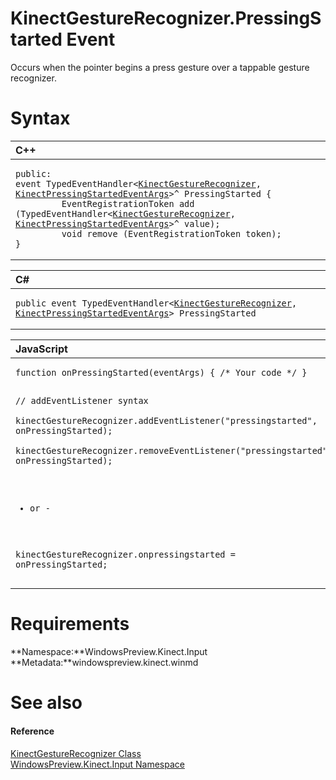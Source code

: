 KinectGestureRecognizer.PressingStarted Event  
=============================================  

Occurs when the pointer begins a press gesture over a tappable gesture recognizer.<span id="syntaxSection"></span>

Syntax  
======  

<table>
<colgroup>
<col width="100%" />
</colgroup>
<thead>
<tr class="header">
<th align="left">C++</th>
</tr>
</thead>
<tbody>
<tr class="odd">
<td align="left"><pre><code>public:  
event TypedEventHandler&lt;<a href="../../KinectGestureRecognizer.md">KinectGestureRecognizer</a>, <a href="../../KinectPressingStartedEvent.md">KinectPressingStartedEventArgs</a>&gt;^ PressingStarted {  
         EventRegistrationToken add (TypedEventHandler&lt;<a href="../../KinectGestureRecognizer.md">KinectGestureRecognizer</a>, <a href="../../KinectPressingStartedEvent.md">KinectPressingStartedEventArgs</a>&gt;^ value);  
         void remove (EventRegistrationToken token);  
}</code></pre></td>
</tr>
</tbody>
</table>

<table>
<colgroup>
<col width="100%" />
</colgroup>
<thead>
<tr class="header">
<th align="left">C#</th>
</tr>
</thead>
<tbody>
<tr class="odd">
<td align="left"><pre><code>public event TypedEventHandler&lt;<a href="../../KinectGestureRecognizer.md">KinectGestureRecognizer</a>, <a href="../../KinectPressingStartedEvent.md">KinectPressingStartedEventArgs</a>&gt; PressingStarted</code></pre></td>
</tr>
</tbody>
</table>

<table>
<colgroup>
<col width="100%" />
</colgroup>
<thead>
<tr class="header">
<th align="left">JavaScript</th>
</tr>
</thead>
<tbody>
<tr class="odd">
<td align="left"><pre><code>function onPressingStarted(eventArgs) { /* Your code */ }  

// addEventListener syntax  
kinectGestureRecognizer.addEventListener(&quot;pressingstarted&quot;, onPressingStarted);  
kinectGestureRecognizer.removeEventListener(&quot;pressingstarted&quot;, onPressingStarted);  

- or -  

kinectGestureRecognizer.onpressingstarted = onPressingStarted;</code></pre></td>
</tr>
</tbody>
</table>

<span id="requirements"></span>

Requirements  
============  

**Namespace:**WindowsPreview.Kinect.Input  
**Metadata:**windowspreview.kinect.winmd  

<span id="ID4EX"></span>

See also  
========  

<span id="ID4EZ"></span>
#### Reference  

[KinectGestureRecognizer Class](../../KinectGestureRecognizer.md)  
 [WindowsPreview.Kinect.Input Namespace](../../../Kinect.Input.md)  



<!--Please do not edit the data in the comment block below.-->
<!--
TOCTitle : PressingStarted Event
RLTitle : KinectGestureRecognizer.PressingStarted Event
KeywordK : PressingStarted event
KeywordK : KinectGestureRecognizer.PressingStarted event
KeywordF : WindowsPreview.Kinect.Input.KinectGestureRecognizer.PressingStarted
KeywordF : KinectGestureRecognizer.PressingStarted
KeywordF : PressingStarted
KeywordF : WindowsPreview.Kinect.Input.KinectGestureRecognizer.PressingStarted
KeywordA : E:WindowsPreview.Kinect.Input.KinectGestureRecognizer.PressingStarted
AssetID : E:WindowsPreview.Kinect.Input.KinectGestureRecognizer.PressingStarted
Locale : en-us
CommunityContent : 1
APIType : Managed
APILocation : windowspreview.kinect.winmd
APIName : WindowsPreview.Kinect.Input.KinectGestureRecognizer.PressingStarted
TargetOS : Windows
TopicType : kbSyntax
DevLang : VB
DevLang : CSharp
DevLang : JavaScript
DevLang : C++
DocSet : K4Wv2
ProjType : K4Wv2Proj
Technology : Kinect for Windows
Product : Kinect for Windows SDK v2
productversion : 20
-->
